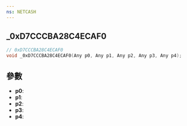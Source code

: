 ```yaml
---
ns: NETCASH
---
```

## _0xD7CCCBA28C4ECAF0

```c
// 0xD7CCCBA28C4ECAF0
void _0xD7CCCBA28C4ECAF0(Any p0, Any p1, Any p2, Any p3, Any p4);
```


## 參數
* **p0**: 
* **p1**: 
* **p2**: 
* **p3**: 
* **p4**: 


